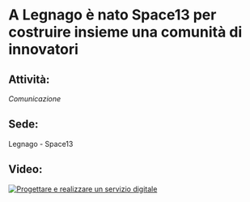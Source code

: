 # A Legnago è nato Space13 per costruire insieme una comunità di innovatori

## Attività:
*Comunicazione*

## Sede:
Legnago - Space13

## Video:
[![Progettare e realizzare un servizio digitale](https://img.youtube.com/vi/hMDSNTd_CPE/0.jpg)](https://www.youtube.com/watch?v=hMDSNTd_CPE)
